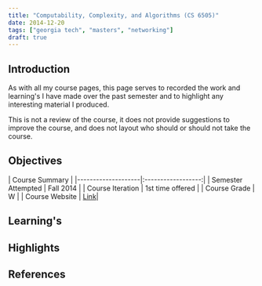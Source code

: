 ```yaml
---
title: "Computability, Complexity, and Algorithms (CS 6505)"
date: 2014-12-20
tags: ["georgia tech", "masters", "networking"]
draft: true
---
```


## Introduction

As with all my course pages, this page serves to recorded the work and learning's I have made over the past semester and to highlight any interesting material I produced.

This is not a review of the course, it does not provide suggestions to improve the course, and does not layout who should or should not take the course.

## Objectives

| Course Summary |
|--------------------|:------------------:|
| Semester Attempted | Fall 2014 |
| Course Iteration   | 1st time offered |
| Course Grade       | W |
| Course Website     | [Link](http://www.omscs.gatech.edu/cs-6505-computability-algorithms/)|

## Learning's

## Highlights

## References
